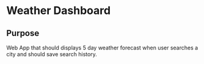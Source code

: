 # Weather Dashboard

## Purpose
Web App that should displays 5 day weather forecast when user searches a city and should save search history.
